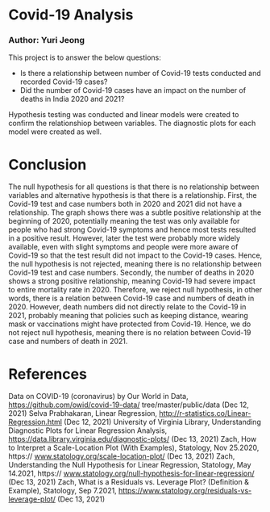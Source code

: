 # Covid-19 Analysis
### Author: Yuri Jeong

This project is to answer the below questions:
- Is there a relationship between number of Covid-19 tests conducted and recorded Covid-19 cases?
- Did the number of Covid-19 cases have an impact on the number of deaths in India 2020 and 2021?

Hypothesis testing was conducted and linear models were created to confirm the relationshiop between variables. The diagnostic plots for each model were created as well.

# Conclusion
The null hypothesis for all questions is that there is no relationship between variables and alternative hypothesis is that there is a relationship. First, the Covid-19 test and case numbers both in 2020 and 2021 did not have a relationship. The graph shows there was a subtle positive relationship at the beginning of 2020, potentially meaning the test was only available for people who had strong Covid-19 symptoms and hence most tests resulted in a positive result. However, later the test were probably more widely available, even with slight symptoms and people were more aware of Covid-19 so that the test result did not impact to the Covid-19 cases. Hence, the null hypothesis is not rejected, meaning there is no relationship between Covid-19 test and case numbers. Secondly, the number of deaths in 2020 shows a strong positive relationship, meaning Covid-19 had severe impact to entire mortality rate in 2020. Therefore, we reject null hypothesis, in other words, there is a relation between Covid-19 case and numbers of death in 2020. However, death numbers did not directly relate to the Covid-19 in 2021, probably meaning that policies such as keeping distance, wearing mask or vaccinations might have protected from Covid-19. Hence, we do not reject null hypothesis, meaning there is no relation between Covid-19 case and numbers of death in 2021.

# References
Data on COVID-19 (coronavirus) by Our World in Data, https://github.com/owid/covid-19-data/ tree/master/public/data (Dec 12, 2021) Selva Prabhakaran, Linear Regression, http://r-statistics.co/Linear-Regression.html (Dec 12, 2021) 
University of Virginia Library, Understanding Diagnostic Plots for Linear Regression Analysis, https://data.library.virginia.edu/diagnostic-plots/ (Dec 13, 2021) 
Zach, How to Interpret a Scale-Location Plot (With Examples), Statology, Nov 25.2020, https:// www.statology.org/scale-location-plot/ (Dec 13, 2021) 
Zach, Understanding the Null Hypothesis for Linear Regression, Statology, May 14.2021, https:// www.statology.org/null-hypothesis-for-linear-regression/ (Dec 13, 2021) 
Zach, What is a Residuals vs. Leverage Plot? (Definition & Example), Statology, Sep 7.2021, https://www.statology.org/residuals-vs-leverage-plot/ (Dec 13, 2021)